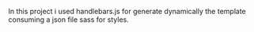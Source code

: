 In this project i used handlebars.js for generate dynamically the template consuming a json file sass for styles.
